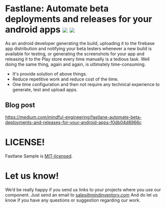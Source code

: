 # Fastlane: Automate beta deployments and releases for your android apps ![](https://img.shields.io/github/languages/top/Mindinventory/FastlaneSample) ![](https://img.shields.io/github/license/mindinventory/FastlaneSample)

As an android developer generating the build, uploading it to the firebase app distribution and notifying your beta testers whenever a new build is available for testing, or generating the screenshots for your app and releasing it to the Play store every time manually is a tedious task. Well doing the same thing, again and again, is ultimately time-consuming.

- It's provide solution of above things.
- Reduce repetitive work and reduce cost of the time.
- One time configuration and then not require any technical experience to generate, test and upload apps.


## Blog post
https://medium.com/mindful-engineering/fastlane-automate-beta-deployments-and-releases-for-your-android-apps-f0db04d8966c


# LICENSE!

Fastlane Sample is [MIT-licensed](/LICENSE).

# Let us know!
We’d be really happy if you send us links to your projects where you use our component. Just send an email to sales@mindinventory.com And do let us know if you have any questions or suggestion regarding our work.
